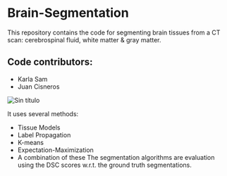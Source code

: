 # Brain-Segmentation
This repository contains the code for segmenting brain tissues from a CT scan: cerebrospinal fluid, white matter &amp; gray matter.

## Code contributors:
- Karla Sam
- Juan Cisneros
  
![Sin título](https://github.com/karla-sam/Brain-Segmentation/assets/101817439/f9adbd47-8ca5-4a02-81f3-152105df5c0f)

It uses several methods:
- Tissue Models
- Label Propagation
- K-means
- Expectation-Maximization
- A combination of these
The segmentation algorithms are evaluation using the DSC scores w.r.t. the ground truth segmentations.
